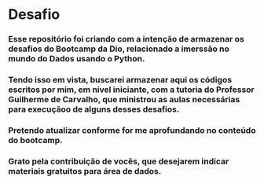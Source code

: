 # Desafio
### Esse repositório foi criando com a intenção de armazenar os desafios do Bootcamp da Dio, relacionado a imerssão no mundo do Dados usando o Python.
### Tendo isso em vista, buscarei armazenar aqui os códigos escritos por mim, em nível iniciante, com a tutoria do Professor Guilherme de Carvalho, que ministrou as aulas necessárias para execuçãoo de alguns desses desafios.
### Pretendo atualizar conforme for me aprofundando no conteúdo do bootcamp. 
### Grato pela contribuição de vocês, que desejarem indicar materiais gratuitos para área de dados.

